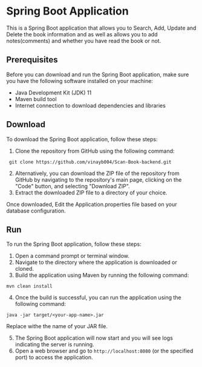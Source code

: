 # Spring Boot Application

This is a Spring Boot application that allows you to Search, Add, Update and Delete the book information and as well as allows you to add notes(comments) and whether you have read the book or not.

## Prerequisites
Before you can download and run the Spring Boot application, make sure you have the following software installed on your machine:
- Java Development Kit (JDK) 11 
- Maven build tool
- Internet connection to download dependencies and libraries

## Download
To download the Spring Boot application, follow these steps:
1. Clone the repository from GitHub using the following command:
```
 git clone https://github.com/vinayb004/Scan-Book-backend.git
```
2. Alternatively, you can download the ZIP file of the repository from GitHub by navigating to the repository's main page, clicking on the "Code" button, and selecting "Download ZIP".
3. Extract the downloaded ZIP file to a directory of your choice.

Once downloaded, Edit the Application.properties file based on your database configuration.

## Run
To run the Spring Boot application, follow these steps:
1. Open a command prompt or terminal window.
2. Navigate to the directory where the application is downloaded or cloned.
3. Build the application using Maven by running the following command: 
```
mvn clean install
```
4. Once the build is successful, you can run the application using the following command:
```
java -jar target/<your-app-name>.jar
```
   Replace <your-app-name> withe the name of your JAR file.
   
5. The Spring Boot application will now start and you will see logs indicating the server is running.
6. Open a web browser and go to `http://localhost:8080` (or the specified port) to access the application.



